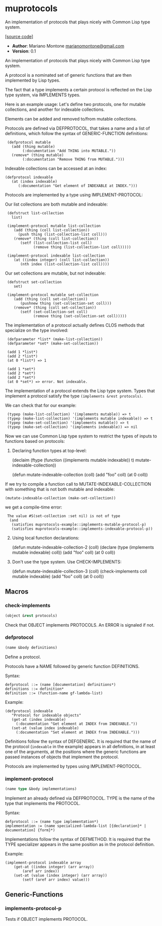 # muprotocols

An implementation of protocols that plays nicely with Common Lisp type system.

[[source code]](../muprotocols.lisp)

- **Author**: Mariano Montone <marianomontone@gmail.com>
- **Version**: 0.1


 An implementation of protocols that plays nicely with Common Lisp type system.

 A protocol is a nominated set of generic functions that are then implemented by Lisp types.

 The fact that a type implements a certain protocol is reflected on the Lisp type system, via IMPLEMENTS types.

 Here is an example usage:
 Let's define two protocols, one for mutable collections, and another for indexable collections.

 Elements can be added and removed to/from mutable collections.

 Protocols are defined via DEFPROTOCOL, that takes a name and a list of definitions, which follow the syntax of GENERIC-FUNCTION definitions:

     (defprotocol mutable
       (add (thing mutable)
            (:documentation "Add THING into MUTABLE."))
       (remove* (thing mutable)
            (:documentation "Remove THING from MUTABLE.")))

 Indexable collections can be accessed at an index:

    (defprotocol indexable
       (at (index indexable)
          (:documentation "Get element of INDEXABLE at INDEX.")))

 Protocols are implemented by a type using IMPLEMENT-PROTOCOL:

 Our list collections are both mutable and indexable:

     (defstruct list-collection
       list)

     (implement-protocol mutable list-collection
        (add (thing (coll list-collection))
          (push thing (list-collection-list coll)))
        (remove* (thing (coll list-collection))
           (setf (list-collection-list coll)
                 (remove thing (list-collection-list coll)))))

     (implement-protocol indexable list-collection
        (at ((index integer) (coll list-collection))
           (nth index (list-collection-list coll))))

 Our set collections are mutable, but not indexable:

     (defstruct set-collection
        set)

     (implement-protocol mutable set-collection
        (add (thing (coll set-collection))
           (pushnew thing (set-collection-set coll)))
        (remove* (thing (coll set-collection))
           (setf (set-collection-set coll)
                 (remove thing (set-collection-set coll)))))

 The implementation of a protocol actually defines CLOS methods that specialize on the type involved:

     (defparameter *list* (make-list-collection))
     (defparameter *set* (make-set-collection))

     (add 1 *list*)
     (add 2 *list*)
     (at 0 *list*) => 1

     (add 1 *set*)
     (add 2 *set*)
     (add 2 *set*)
     (at 0 *set*) => error. Not indexable.

 The implementation of a protocol extends the Lisp type system.
 Types that implement a protocol satisfy the type `(implements &rest protocols)`.

 We can check that for our example:

     (typep (make-list-collection) '(implements mutable)) => t
     (typep (make-list-collection) '(implements mutable indexable)) => t
     (typep (make-set-collection) '(implements mutable)) => t
     (typep (make-set-collection) '(implements indexable)) => nil

 Now we can use Common Lisp type system to restrict the types of inputs to functions based on protocols:

 1) Declaring function types at top-level:

     (declaim (ftype (function ((implements mutable indexable)) t)
                    mutate-indexable-collection))

     (defun mutate-indexable-collection (coll)
        (add "foo" coll)
        (at 0 coll))

 If we try to compile a function call to MUTATE-INDEXABLE-COLLECTION with something that is not both mutable and indexable:

    (mutate-indexable-collection (make-set-collection))

 we get a compile-time error:

     The value #S(set-collection :set nil) is not of type
      (and
       (satisfies muprotocols-example::implements-mutable-protocol-p)
       (satisfies muprotocols-example::implements-indexable-protocol-p))

 2) Using local function declarations:

    (defun mutate-indexable-collection-2 (coll)
      (declare (type (implements mutable indexable) coll))
      (add "foo" coll)
      (at 0 coll))

 3) Don't use the type system. Use CHECK-IMPLEMENTS:

     (defun mutate-indexable-collection-3 (coll)
       (check-implements coll mutable indexable)
       (add "foo" coll)
       (at 0 coll))



## Macros
### check-implements

```lisp
(object &rest protocols)
```

Check that OBJECT implements PROTOCOLS.
An ERROR is signaled if not.





### defprotocol

```lisp
(name &body definitions)
```

Define a protocol.



Protocols have a NAME followed by generic function DEFINITIONS.

Syntax:

    defprotocol ::= (name [documentation] definitions*)
    definitions ::= definition*
    definition ::= (function-name gf-lambda-list)

Example:

    (defprotocol indexable
       "Protocol for indexable objects"
       (get-at (index indexable)
         (:documentation "Get element at INDEX from INDEXABLE."))
       (set-at (value index indexable)
         (:documentation "Set element at INDEX from INDEXABLE.")))

Definitions follow the syntax of DEFGENERIC.
It is required that the name of the protocol (`indexable` in the example)
appears in all definitions, in at least one of the arguments, at the positions where the generic functions are passed instances of objects that implement the protocol.

Protocols are implemented by types using IMPLEMENT-PROTOCOL.

### implement-protocol

```lisp
(name type &body implementations)
```

Implement an already defined via DEFPROTOCOL.
TYPE is the name of the type that implements the PROTOCOL.



Syntax:

    defprotocol ::= (name type implementation*)
    implementation := (name specialized-lambda-list [{declaration}* | documentation] {form}*)

Implementations follow the syntax of DEFMETHOD. It is required that the TYPE specializer appears in the same position as in the protocol definition.

Example:

    (implement-protocol indexable array
        (get-at ((index integer) (arr array))
            (aref arr index))
        (set-at (value (index integer) (arr array))
            (setf (aref arr index) value)))

## Generic-Functions
### implements-protocol-p
Tests if OBJECT implements PROTOCOL.

